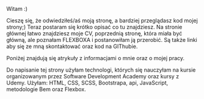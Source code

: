 Witam :)

Cieszę się, że odwiedziłeś/aś moją stronę, a bardziej przeglądasz kod mojej strony;)
Teraz postaram się krótko opisać co tu znajdziesz.
Na stronie głównej łatwo znajdziesz moje CV, poprzednią stronę, która miała być główną, ale poznałam FLEXBOXA i postanowiłam ją przerobić. Są także linki aby się ze mną skontaktować oraz kod na GIThubie.

Poniżej znajdują się atrykuły z informacjami o mnie oraz o mojej pracy.

Do napisanie tej strony użyłam technologi, których się nauczyłam na kursie organizowanym przez Software Development Academy oraz kursy z Udemy. Użyłam: HTML, CSS, SCSS, Bootstrapa, api, JavaScript, metodologie Bem oraz Flexbox.